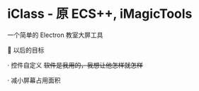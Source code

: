 # iClass - 原 ECS++, iMagicTools
一个简单的 Electron 教室大屏工具

📝 以后的目标

· 控件自定义 ~~软件是我用的，我想让他怎样就怎样~~

· 减小屏幕占用面积
